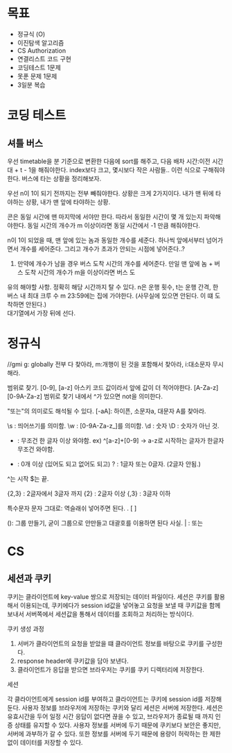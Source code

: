 # 목표

- 정규식 (O)
- 이진탐색 알고리즘
- CS Authorization
- 연결리스트 코드 구현
- 코딩테스트 1문제
- 못푼 문제 1문제
- 3일분 복습

# 코딩 테스트

## 셔틀 버스

우선 timetable을 분 기준으로 변환한 다음에 sort를 해주고, 다음 배차 시간:이전 시간대 + t - 1을 해줘야한다. index보다 크고, 몇시보다 작은 사람들.. 이런 식으로 구해줘야한다.
버스에 타는 상황을 정리해보자.

우선 n이 1이 되기 전까지는 전부 빼줘야한다.
상황은 크게 2가지이다. 내가 맨 뒤에 타야하는 상황, 내가 맨 앞에 타야하는 상황.

콘은 동일 시간에 맨 마지막에 서야만 한다. 따라서 동일한 시간이 몇 개 있는지 파악해야한다.
동일 시간의 개수가 m 이상이라면 동일 시간에서 -1 만큼 해줘야한다.

n이 1이 되었을 때, 맨 앞에 있는 놈과 동일한 개수를 세준다.
하나씩 앞에서부터 넘어가면서 개수를 세어준다. 그리고 개수가 초과가 안되는 시점에 넣어준다..?

1. 만약에 개수가 남을 경우
   버스 도착 시간의 개수를 세어준다. 만일 맨 앞에 놈 + 버스 도착 시간의 개수가 m을 이상이라면 버스 도

유의 해야할 사항.
정확히 해당 시간까지 탈 수 있다.
n은 운행 횟수, t는 운행 간격, 한 버스 내 최대 크루 수 m
23:59에는 집에 가야한다. (사무실에 있으면 안된다. 이 떄 도착하면 안된다.)  
대기열에서 가장 뒤에 선다.

# 정규식

//gmi
g: globally 전부 다 찾아라, m:개행이 된 것을 포함해서 찾아라, i:대소문자 무시해라.

범위로 찾기.
[0-9], [a-z] 아스키 코드 값이라서 앞에 값이 더 적어야한다.
[A-Za-z]
[0-9A-Za-z]
범위로 찾기 내에서 ^가 있으면 not을 의미한다.

"또는"의 의미로도 해석될 수 있다. [-aA]: 하이픈, 소문자a, 대문자 A를 찾아라.

\s : 띄어쓰기를 의미함.
\w : [0-9A-Za-z_]를 의미함.
\d : 숫자
\D : 숫자가 아닌 것.

- : 무조건 한 글자 이상 와야함. ex) ^[a-z]+[0-9] -> a-z로 시작하는 글자가 한글자 무조건 와야함.

* : 0개 이상 (있어도 되고 없어도 되고)
  ? : 1글자 또는 0글자. (2글자 안됨.)

^는 시작 $는 끝.

{2,3} : 2글자에서 3글자 까지
{2} : 2글자 이상
{,3} : 3글자 이하

특수문자 문자 그대로: 역슬래쉬 넣어주면 된다. \. \[ \]

(): 그룹 만들기, 굳이 그룹으로 안만들고 대괄호를 이용하면 된다 사실.
| : 또는

# CS

## 세션과 쿠키

쿠키는 클라이언트에 key-value 쌍으로 저장되는 데이터 파일이다. 세션은 쿠키를 활용해서 이용되는데, 쿠키에다가 session id값을 넣어놓고 요청을 보낼 때 쿠키값을 함께 보내서 서버쪽에서 세션값을 통해서 데이터를 조회하고 처리하는 방식이다.

쿠키 생성 과정

1. 서버가 클라이언트의 요청을 받았을 떄 클라이언트 정보를 바탕으로 쿠키를 구성한다.
2. response header에 쿠키값을 담아 보낸다.
3. 클라이언트가 응답을 받으면 브라우저는 쿠키를 쿠키 디렉터리에 저장한다.

세션

각 클라이언트에게 session id를 부여하고 클라이언트는 쿠키에 session id를 저장해둔다. 사용자 정보를 브라우저에 저장하는 쿠키와 달리 세션은 서버에 저장한다.
세션은 유효시간을 두어 일정 시간 응답이 없다면 끊을 수 있고, 브라우저가 종료될 때 까지 인증 상태를 유지할 수 있다.
사용자 정보를 서버에 두기 때문에 쿠키보다 보안은 좋지만, 서버에 과부하가 갈 수 있다. 또한 정보를 서버에 두기 때문에 용량이 허락하는 한 제한 없이 데이터를 저장할 수 있다.
